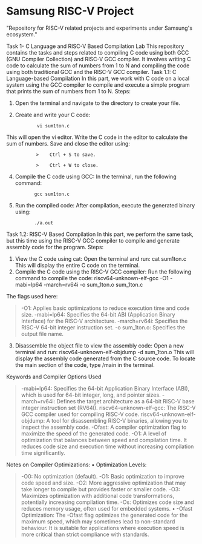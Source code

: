 # Samsung RISC-V Project
"Repository for RISC-V related projects and experiments under Samsung's ecosystem."

Task 1-
C Language and RISC-V Based Compilation Lab
This repository contains the tasks and steps related to compiling C code using both GCC (GNU Compiler Collection) and RISC-V GCC compiler. It involves writing C code to calculate the sum of numbers from 1 to N and compiling the code using both traditional GCC and the RISC-V GCC compiler.
Task 1.1: C Language-based Compilation
In this part, we work with C code on a local system using the GCC compiler to compile and execute a simple program that prints the sum of numbers from 1 to N.
Steps:
1.	Open the terminal and navigate to the directory to create your file.
2.	Create and write your C code:
	
              	vi sum1ton.c
  	
This will open the vi editor. Write the C code in the editor to calculate the sum of numbers. Save and close the editor using:

               >	Ctrl + S to save.
               
               >	Ctrl + W to close.
4.	Compile the C code using GCC: In the terminal, run the following command:

               gcc sum1ton.c
  	
6.	Run the compiled code: After compilation, execute the generated binary using:
   
               ./a.out

Task 1.2: RISC-V Based Compilation
In this part, we perform the same task, but this time using the RISC-V GCC compiler to compile and generate assembly code for the program.
Steps:
1.	View the C code using cat: Open the terminal and run:
               cat sum1ton.c
This will display the entire C code on the terminal.
2.	Compile the C code using the RISC-V GCC compiler: Run the following command to compile the code:
               riscv64-unknown-elf-gcc -O1 -mabi=lp64 -march=rv64i -o sum_1ton.o sum_1ton.c
  	
The flags used here:
>	-O1: Applies basic optimizations to reduce execution time and code size.
>	-mabi=lp64: Specifies the 64-bit ABI (Application Binary Interface) for the RISC-V architecture.
>	-march=rv64i: Specifies the RISC-V 64-bit integer instruction set.
>	-o sum_1ton.o: Specifies the output file name.
3.	Disassemble the object file to view the assembly code: Open a new terminal and run:
               riscv64-unknown-elf-objdump -d sum_1ton.o
This will display the assembly code generated from the C source code. To locate the main section of the code, type /main in the terminal.

Keywords and Compiler Options Used
>	-mabi=lp64: Specifies the 64-bit Application Binary Interface (ABI), which is used for 64-bit integer, long, and pointer sizes.
>	-march=rv64i: Defines the target architecture as a 64-bit RISC-V base integer instruction set (RV64I).
>	riscv64-unknown-elf-gcc: The RISC-V GCC compiler used for compiling RISC-V code.
>	riscv64-unknown-elf-objdump: A tool for disassembling RISC-V binaries, allowing you to inspect the assembly code.
>	-Ofast: A compiler optimization flag to maximize the speed of the generated code.
>	-O1: A level of optimization that balances between speed and compilation time. It reduces code size and execution time without increasing compilation time significantly.

Notes on Compiler Optimizations:
•	Optimization Levels:

>	-O0: No optimization (default).
>	-O1: Basic optimization to improve code speed and size.
>	-O2: More aggressive optimization that may take longer to compile but provides faster or smaller code.
>	-O3: Maximizes optimization with additional code transformations, potentially increasing compilation time.
>	-Os: Optimizes code size and reduces memory usage, often used for embedded systems.
•	-Ofast Optimization: The -Ofast flag optimizes the generated code for the maximum speed, which may sometimes lead to non-standard behaviour. It is suitable for applications where execution speed is more critical than strict compliance with standards.


